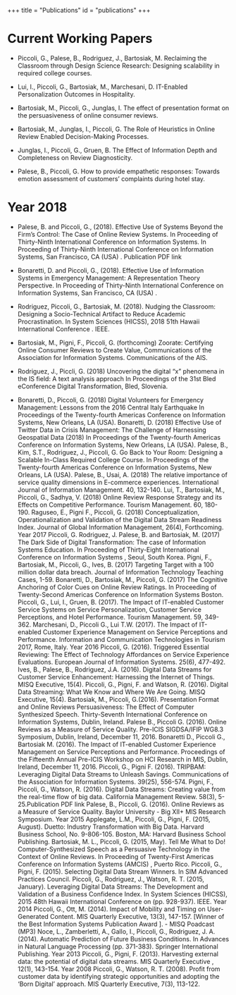 +++
title = "Publications"
id = "publications"
+++

# Current Working Papers
- Piccoli, G., Palese, B., Rodriguez, J., Bartosiak, M. Reclaiming the Classroom through Design Science Research: Designing scalability in required college courses.

- Lui, I., Piccoli, G., Bartosiak, M., Marchesani, D. IT-Enabled Personalization Outcomes in Hospitality.

- Bartosiak, M., Piccoli, G., Junglas, I. The effect of presentation format on the persuasiveness of online consumer reviews.

- Bartosiak, M., Junglas, I., Piccoli, G. The Role of Heuristics in Online Review Enabled Decision-Making Processes.

- Junglas, I., Piccoli, G., Gruen, B. The Effect of Information Depth and Completeness on Review Diagnosticity.

- Palese, B., Piccoli, G. How to provide empathetic responses: Towards emotion assessment of customers’ complaints during hotel stay.

# Year 2018

- Palese, B. and Piccoli, G., (2018). Effective Use of Systems Beyond the Firm’s Control: The Case of Online Review Systems. In Proceeding of Thirty-Ninth International Conference on Information Systems. In Proceeding of Thirty-Ninth International Conference on Information Systems, San Francisco, CA (USA) . Publication PDF link

- Bonaretti, D. and Piccoli, G., (2018). Effective Use of Information Systems in Emergency Management: A Representation Theory Perspective. In Proceeding of Thirty-Ninth International Conference on Information Systems, San Francisco, CA (USA) .

- Rodriguez, Piccoli, G., Bartosiak, M. (2018). Nudging the Classroom: Designing a Socio-Technical Artifact to Reduce Academic Procrastination. In System Sciences (HICSS), 2018 51th Hawaii International Conference . IEEE.

- Bartosiak, M., Pigni, F., Piccoli, G. (forthcoming) Zoorate: Certifying Online Consumer Reviews to Create Value, Communications of the Association for Information Systems. Communications of the AIS.

- Rodriguez, J., Piccli, G. (2018) Uncovering the digital “x” phenomena in the IS field: A text analysis approach In Proceedings of the 31st Bled eConference Digital Transformation, Bled, Slovenia.

- Bonaretti, D., Piccoli, G. (2018) Digital Volunteers for Emergency Management: Lessons from the 2016 Central Italy Earthquake In Proceedings of the Twenty-fourth Americas Conference on Information Systems, New Orleans, LA (USA).
Bonaretti, D. (2018) Effective Use of Twitter Data in Crisis Management: The Challenge of Harnessing Geospatial Data (2018) In Proceedings of the Twenty-fourth Americas Conference on Information Systems, New Orleans, LA (USA).
Palese, B., Kim, S.T., Rodriguez, J., Piccoli, G. Go Back to Your Room: Designing a Scalable In-Class Required College Course. In Proceedings of the Twenty-fourth Americas Conference on Information Systems, New Orleans, LA (USA).
Palese, B., Usai, A. (2018) The relative importance of service quality dimensions in E-commerce experiences. International Journal of Information Management. 40, 132-140.
Lui, T., Bartosiak, M., Piccoli, G., Sadhya, V. (2018) Online Review Response Strategy and its Effects on Competitive Performance. Tourism Management. 60, 180-190.
Raguseo, E., Pigni F., Piccoli, G. (2018) Conceptualization, Operationalization and Validation of the Digital Data Stream Readiness Index. Journal of Global Information Management, 26(4), Forthcoming.
Year 2017
Piccoli, G. Rodriguez, J. Palese, B. and Bartosiak, M. (2017) The Dark Side of Digital Transformation: The case of Information Systems Education. In Proceeding of Thirty-Eight International Conference on Information Systems , Seoul, South Korea.
Pigni, F., Bartosiak, M., Piccoli, G., Ives, B. (2017) Targeting Target with a 100 million dollar data breach. Journal of Information Technology Teaching Cases, 1-59.
Bonaretti, D., Bartosiak, M., Piccoli, G. (2017) The Cognitive Anchoring of Color Cues on Online Review Ratings. In Proceeding of Twenty-Second Americas Conference on Information Systems Boston.
Piccoli, G., Lui, I., Gruen, B. (2017). The Impact of IT-enabled Customer Service Systems on Service Personalization, Customer Service Perceptions, and Hotel Performance. Tourism Management. 59, 349-362.
Marchesani, D., Piccoli G., Lui T.W. (2017). The Impact of IT-enabled Customer Experience Management on Service Perceptions and Performance. Information and Communication Technologies in Tourism 2017, Rome, Italy.
Year 2016
Piccoli, G. (2016). Triggered Essential Reviewing: The Effect of Technology Affordances on Service Experience Evaluations. European Journal of Information Systems. 25(6), 477-492.
Ives, B., Palese, B., Rodriguez, J.A. (2016). Digital Data Streams for Customer Service Enhancement: Harnessing the Internet of Things. MISQ Executive, 15(4).
Piccoli, G., Pigni, F. and Watson, R. (2016). Digital Data Streaming: What We Know and Where We Are Going. MISQ Executive, 15(4).
Bartosiak, M., Piccoli, G.(2016). Presentation Format and Online Reviews Persuasiveness: The Effect of Computer Synthesized Speech. Thirty-Seventh International Conference on Information Systems, Dublin, Ireland.
Palese B., Piccoli G. (2016). Online Reviews as a Measure of Service Quality. Pre-ICIS SIGDSA/IFIP WG8.3 Symposium, Dublin, Ireland, December 11, 2016.
Bonaretti D., Piccoli G., Bartosiak M. (2016). The Impact of IT-enabled Customer Experience Management on Service Perceptions and Performance. Proceedings of the Fifteenth Annual Pre-ICIS Workshop on HCI Research in MIS, Dublin, Ireland, December 11, 2016.
Piccoli, G., Pigni F. (2016). TRIPBAM: Leveraging Digital Data Streams to Unleash Savings. Communications of the Association for Information Systems. 39(25), 556-574.
Pigni, F., Piccoli, G., Watson, R. (2016). Digital Data Streams: Creating value from the real-time flow of big data. California Management Review. 58(3), 5-25.Publication PDF link
Palese, B., Piccoli, G. (2016). Online Reviews as a Measure of Service Quality. Baylor University - Big XII+ MIS Research Symposium.
Year 2015
Applegate, L.M., Piccoli, G., Pigni, F. (2015, August). Duetto: Industry Transformation with Big Data. Harvard Business School, No. 9-806-105. Boston, MA: Harvard Business School Publishing.
Bartosiak, M. L., Piccoli, G. (2015, May). Tell Me What to Do! Computer-Synthesized Speech as a Persuasive Technology in the Context of Online Reviews. In Proceeding of Twenty-First Americas Conference on Information Systems (AMCIS) , Puerto Rico.
Piccoli, G., Pigni, F. (2015). Selecting Digital Data Stream Winners. In SIM Advanced Practices Council.
Piccoli, G., Rodriguez, J., Watson, R. T. (2015, January). Leveraging Digital Data Streams: The Development and Validation of a Business Confidence Index. In System Sciences (HICSS), 2015 48th Hawaii International Conference on (pp. 928-937). IEEE.
Year 2014
Piccoli, G., Ott, M. (2014). Impact of Mobility and Timing on User-Generated Content. MIS Quarterly Executive, 13(3), 147-157. [Winner of the Best Information Systems Publication Award ]. - MISQ Poadcast (MP3)
Noce, L., Zamberletti, A., Gallo, I., Piccoli, G., Rodriguez, J. A. (2014). Automatic Prediction of Future Business Conditions. In Advances in Natural Language Processing (pp. 371-383). Springer International Publishing.
Year 2013
Piccoli, G., Pigni, F. (2013). Harvesting external data: the potential of digital data streams. MIS Quarterly Executive , 12(1), 143-154.
Year 2008
Piccoli, G., Watson, R. T. (2008). Profit from customer data by identifying strategic opportunities and adopting the ‘Born Digital’ approach. MIS Quarterly Executive, 7(3), 113-122.